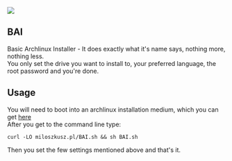 ![](https://img.shields.io/github/license/smellyn3rd/BAI)

## BAI
Basic Archlinux Installer - It does exactly what it's name says, nothing more, nothing less.\
You only set the drive you want to install to, your preferred language, the root password and you're done.

## Usage
You will need to boot into an archlinux installation medium, which you can get [here](https://archlinux.org/download/)\
After you get to the command line type:

`curl -LO miloszkusz.pl/BAI.sh && sh BAI.sh`

Then you set the few settings mentioned above and that's it.
